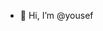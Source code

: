 - 👋 Hi, I’m @yousef

<!---
yousef20920/yousef20920 is a ✨ special ✨ repository because its `README.md` (this file) appears on your GitHub profile.
You can click the Preview link to take a look at your changes.
--->
